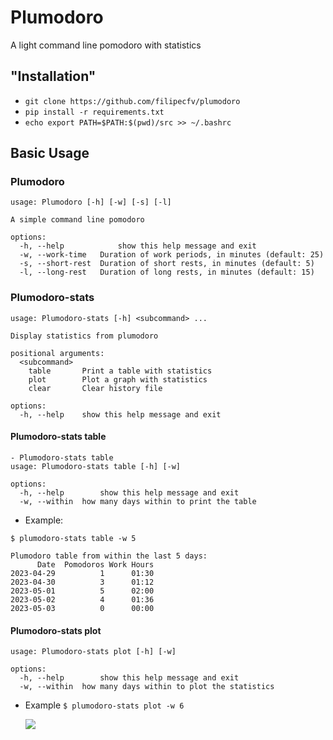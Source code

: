 # Plumodoro

A light command line pomodoro with statistics

## "Installation"
- `git clone https://github.com/filipecfv/plumodoro`
- `pip install -r requirements.txt`
- `echo export PATH=$PATH:$(pwd)/src >> ~/.bashrc`

## Basic Usage
### Plumodoro

```
usage: Plumodoro [-h] [-w] [-s] [-l]

A simple command line pomodoro

options:
  -h, --help            show this help message and exit
  -w, --work-time   Duration of work periods, in minutes (default: 25)
  -s, --short-rest  Duration of short rests, in minutes (default: 5)
  -l, --long-rest   Duration of long rests, in minutes (default: 15)

```

### Plumodoro-stats

```
usage: Plumodoro-stats [-h] <subcommand> ...

Display statistics from plumodoro

positional arguments:
  <subcommand>
    table       Print a table with statistics
    plot        Plot a graph with statistics
    clear       Clear history file

options:
  -h, --help    show this help message and exit

```

#### Plumodoro-stats table

```
- Plumodoro-stats table
usage: Plumodoro-stats table [-h] [-w]

options:
  -h, --help        show this help message and exit
  -w, --within  how many days within to print the table
```

- Example: 

```
$ plumodoro-stats table -w 5

Plumodoro table from within the last 5 days:
      Date  Pomodoros Work Hours
2023-04-29          1      01:30
2023-04-30          3      01:12
2023-05-01          5      02:00
2023-05-02          4      01:36
2023-05-03          0      00:00
```

#### Plumodoro-stats plot

```
usage: Plumodoro-stats plot [-h] [-w]

options:
  -h, --help        show this help message and exit
  -w, --within  how many days within to plot the statistics
```

- Example `$ plumodoro-stats plot -w 6`

    ![](/demo/plotex_plot.png)
